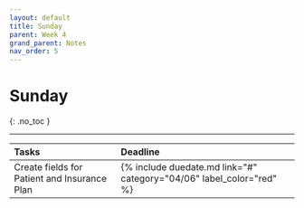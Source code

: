 ```yaml
---
layout: default
title: Sunday
parent: Week 4
grand_parent: Notes
nav_order: 5
---
```


# Sunday
{: .no_toc }

---

| Tasks                                        | Deadline                                                               |
|:---------------------------------------------|:-----------------------------------------------------------------------|
| Create fields for Patient and Insurance Plan | {% include duedate.md link="#" category="04/06" label_color="red" %} |